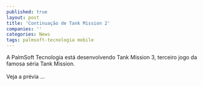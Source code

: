 ```yaml
---
published: true
layout: post
title: 'Continuação de Tank Mission 2'
companies: ''
categories: News
tags: palmsoft-tecnologia mobile
---
```

A PalmSoft Tecnologia
 est&aacute; desenvolvendo Tank Mission 3, terceiro jogo da famosa s&eacute;ria Tank Mission.<br /><br />Veja a pr&eacute;via ...


